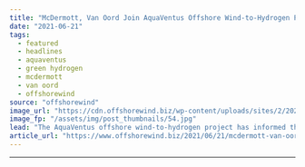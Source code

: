 ```yaml
---
title: "McDermott, Van Oord Join AquaVentus Offshore Wind-to-Hydrogen Project"
date: "2021-06-21"
tags: 
  - featured
  - headlines
  - aquaventus
  - green hydrogen
  - mcdermott
  - van oord
  - offshorewind
source: "offshorewind"
image_url: "https://cdn.offshorewind.biz/wp-content/uploads/sites/2/2021/05/03115003/AquaVentus.jpg"
image_fp: "/assets/img/post_thumbnails/54.jpg"
lead: "The AquaVentus offshore wind-to-hydrogen project has informed that another ten members have joined the"
article_url: "https://www.offshorewind.biz/2021/06/21/mcdermott-van-oord-join-aquaventus-offshore-wind-to-hydrogen-project/"
---
```


---
